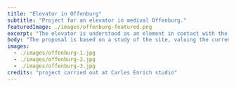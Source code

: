 ```yaml
---
title: "Elevator in Offenburg"
subtitle: "Project for an elevator in medival Offenburg."
featuredImage: ./images/offenburg-featured.png
excerpt: "The elevator is understood as an element in contact with the city walls, as another layer in its history. For this reason, the elevator box maintains a formal relationship with the buttresses and with the towers, as elements attached to the wall."
body: "The proposal is based on a study of the site, valuing the current mobility and future urban dynamics that will occur on the left bank of the canal. For this reason, the proposed location of the elevator is between the two existing stairs that now connect the two levels of the city. Besides, the arrival in Vinzentiusgarten allows to improve it as a public space, in addition to be directly connected to the center of the city and so guaranteeing accessibility. The elevator is understood as an element in contact with the city walls, as another layer in its history. For this reason, the elevator box maintains a formal relationship with the buttresses and with the towers, as elements attached to the wall. On its sides it has a double sheet of bricks with flamenco bonding, that allows to obtain some transverse points of light. The frontal façade is formed by a latticework of bricks that allow filtered vision throughout the vertical path."
images:
  - ./images/offenburg-1.jpg
  - ./images/offenburg-2.jpg
  - ./images/offenburg-3.jpg
credits: "project carried out at Carles Enrich studio"
---
```

